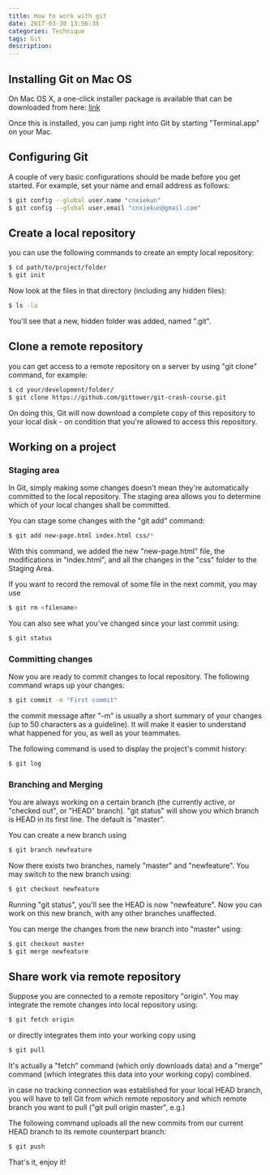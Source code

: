 ```yaml
---
title: How to work with git
date: 2017-03-30 13:56:35
categories: Technique
tags: Git
description:
---
```


## Installing Git on Mac OS
On Mac OS X, a one-click installer package is available that can be downloaded from here: [link](https://code.google.com/p/git-osx-installer/downloads/list?can=3)

Once this is installed, you can jump right into Git by starting "Terminal.app" on your Mac.

## Configuring Git
A couple of very basic configurations should be made before you get started. For example, set your name and email address as follows:

```bash
$ git config --global user.name "cnxiekun"
$ git config --global user.email "cnxiekun@gmail.com"
```

<!--more-->

## Create a local repository
you can use the following commands to create an empty local repository:

```bash
$ cd path/to/project/folder
$ git init
```
    
Now look at the files in that directory (including any hidden files):

```bash
$ ls -la
```
    
You'll see that a new, hidden folder was added, named ".git". 

## Clone a remote repository
you can get access to a remote repository on a server by using "git clone" command, for example:

```bash
$ cd your/development/folder/
$ git clone https://github.com/gittower/git-crash-course.git
```

On doing this, Git will now download a complete copy of this repository to your local disk - on condition that you're allowed to access this repository.

## Working on a project

### Staging area 
In Git, simply making some changes doesn't mean they're automatically committed to the local repository. The staging area allows you to determine which of your local changes shall be committed. 

You can stage some changes with the "git add" command:

```bash
$ git add new-page.html index.html css/*
```

With this command, we added the new "new-page.html" file, the modifications in "index.html", and all the changes in the "css" folder to the Staging Area. 

If you want to record the removal of some file in the next commit, you may use

```bash
$ git rm <filename>
```

You can also see what you've changed since your last commit using:

```bash
$ git status
```

### Committing changes    
Now you are ready to commit changes to local repository. The following command wraps up your changes:

```bash
$ git commit -m "First commit"
```
    
the commit message after "-m" is usually a short summary of your changes (up to 50 characters as a guideline). It will make it easier to understand what happened for you, as well as your teammates.
  
The following command is used to display the project's commit history:

```bash
$ git log 
```

### Branching and Merging  
You are always working on a certain branch (the currently active, or "checked out", or "HEAD" branch). "git status"
will show you which branch is HEAD in its first line. The default is "master".

You can create a new branch using 

```bash
$ git branch newfeature
```

Now there exists two branches, namely "master" and "newfeature". You may switch to the new branch using:

```bash
$ git checkout newfeature
```

Running "git status", you'll see the HEAD is now "newfeature". Now you can work on this new branch, with
any other branches unaffected. 

You can merge the changes from the new branch into "master" using:

```bash
$ git checkout master
$ git merge newfeature
```
  
## Share work via remote repository 
Suppose you are connected to a remote repository "origin". You may integrate the remote changes into local repository using:

```bash
$ git fetch origin
```
    
or directly integrates them into your working copy using

```bash
$ git pull
```
    
It's actually a "fetch" command (which only downloads data) and a "merge" command (which integrates this data into your working copy) combined.

in case no tracking connection was established for your local HEAD branch, you will have to tell Git from which remote repository and which remote branch you want to pull ("git pull origin master", e.g.)

The following command uploads all the new commits from our current HEAD branch to its remote counterpart branch:

```bash
$ git push
```

That's it, enjoy it!